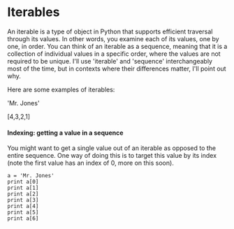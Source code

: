 # Iterables

An iterable is a type of object in Python that supports efficient traversal through its values. In other words, you examine each of its values, one by one, in order. You can think of an iterable as a sequence, meaning that it is a collection of individual values in a specific order, where the values are not required to be unique. I'll use 'iterable' and 'sequence' interchangeably most of the time, but in contexts where their differences matter, I'll point out why.

Here are some examples of iterables: 

'Mr. Jones'

[4,3,2,1]
 
#### Indexing: getting a value in a sequence

You might want to get a single value out of an iterable as opposed to the entire sequence. One way of doing this is to target this value by its index (note the first value has an index of 0, more on this soon). 

    a = 'Mr. Jones'
    print a[0]
    print a[1]
    print a[2]
    print a[3]
    print a[4]
    print a[5]
    print a[6]
